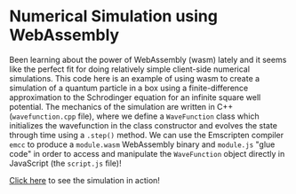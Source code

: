# Numerical Simulation using WebAssembly

Been learning about the power of WebAssembly (wasm) lately and it seems like the perfect fit for doing relatively simple client-side numerical simulations.
This code here is an example of using wasm to create a simulation of a quantum particle in a box using a finite-difference approximation to the Schrodinger equation for an infinite square well potential.
The mechanics of the simulation are written in C++ (`wavefunction.cpp` file), where we define a `WaveFunction` class which initializes the wavefunction in the class constructor and evolves the state through time using a `.step()` method.
We can use the Emscripten compiler `emcc` to produce a `module.wasm` WebAssembly binary and `module.js` "glue code" in order to access and manipulate the `WaveFunction` object directly in JavaScript (the `script.js` file)!

[Click here](./index.html) to see the simulation in action!
